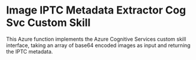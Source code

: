 # Image IPTC Metadata Extractor Cog Svc Custom Skill
This Azure function implements the Azure Cognitive Services custom skill interface, taking an array of base64 encoded images as input and returning the IPTC metadata.
